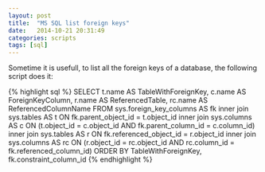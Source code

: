 ```yaml
---
layout: post
title:  "MS SQL list foreign keys"
date:   2014-10-21 20:31:49
categories: scripts
tags: [sql]
---
```


Sometime it is usefull, to list all the foreign keys of a database, the following script does it:

{% highlight sql %}
SELECT
	t.name AS TableWithForeignKey,
	c.name AS ForeignKeyColumn,
	r.name AS ReferencedTable,
	rc.name AS ReferencedColumnName
FROM sys.foreign_key_columns AS fk
	inner join sys.tables AS t ON fk.parent_object_id = t.object_id
	inner join sys.columns AS c ON (t.object_id = c.object_id  AND fk.parent_column_id = c.column_id)
	inner join sys.tables AS r ON fk.referenced_object_id = r.object_id
	inner join sys.columns AS rc ON (r.object_id = rc.object_id AND rc.column_id = fk.referenced_column_id)
ORDER BY
	TableWithForeignKey,
	fk.constraint_column_id
{% endhighlight %}

